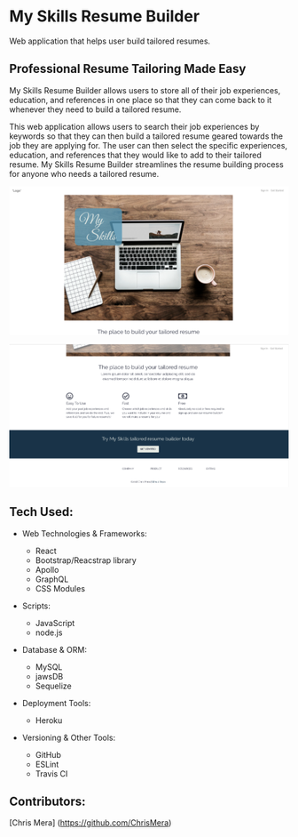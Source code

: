 # My Skills Resume Builder
Web application that helps user build tailored resumes.

## Professional Resume Tailoring Made Easy

My Skills Resume Builder allows users to store all of their job experiences, education, and references in one place so that they can come back to it whenever they need to build a tailored resume. 

This web application allows users to search their job experiences by keywords so that they can then build a tailored resume geared towards the job they are applying for. The user can then select the specific experiences, education, and references that they would like to add to their tailored resume. My Skills Resume Builder streamlines the resume building process for anyone who needs a tailored resume.

<!-- Click [here](https://pacific-cove-65481.herokuapp.com/) to get started. -->

![Splash Page](public/assets/images/splash.png)

![Splash Page Continued](public/assets/images/splash2.png)


## Tech Used:
* Web Technologies & Frameworks:
    * React
    * Bootstrap/Reacstrap library
    * Apollo
    * GraphQL
    * CSS Modules

* Scripts:
    * JavaScript
    * node.js

* Database & ORM:
    * MySQL
    * jawsDB
    * Sequelize

* Deployment Tools:
    * Heroku

* Versioning & Other Tools:
    * GitHub
    * ESLint
    * Travis CI

## Contributors:

[Chris Mera] (https://github.com/ChrisMera)
